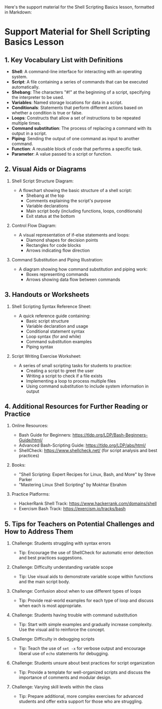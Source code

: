 Here's the support material for the Shell Scripting Basics lesson, formatted in Markdown:

# Support Material for Shell Scripting Basics Lesson

## 1. Key Vocabulary List with Definitions

- **Shell**: A command-line interface for interacting with an operating system.
- **Script**: A file containing a series of commands that can be executed automatically.
- **Shebang**: The characters "#!" at the beginning of a script, specifying the interpreter to be used.
- **Variables**: Named storage locations for data in a script.
- **Conditionals**: Statements that perform different actions based on whether a condition is true or false.
- **Loops**: Constructs that allow a set of instructions to be repeated multiple times.
- **Command substitution**: The process of replacing a command with its output in a script.
- **Piping**: Sending the output of one command as input to another command.
- **Function**: A reusable block of code that performs a specific task.
- **Parameter**: A value passed to a script or function.

## 2. Visual Aids or Diagrams

1. Shell Script Structure Diagram:
   - A flowchart showing the basic structure of a shell script:
     - Shebang at the top
     - Comments explaining the script's purpose
     - Variable declarations
     - Main script body (including functions, loops, conditionals)
     - Exit status at the bottom

2. Control Flow Diagram:
   - A visual representation of if-else statements and loops:
     - Diamond shapes for decision points
     - Rectangles for code blocks
     - Arrows indicating flow direction

3. Command Substitution and Piping Illustration:
   - A diagram showing how command substitution and piping work:
     - Boxes representing commands
     - Arrows showing data flow between commands

## 3. Handouts or Worksheets

1. Shell Scripting Syntax Reference Sheet:
   - A quick reference guide containing:
     - Basic script structure
     - Variable declaration and usage
     - Conditional statement syntax
     - Loop syntax (for and while)
     - Command substitution examples
     - Piping syntax

2. Script Writing Exercise Worksheet:
   - A series of small scripting tasks for students to practice:
     - Creating a script to greet the user
     - Writing a script to check if a file exists
     - Implementing a loop to process multiple files
     - Using command substitution to include system information in output

## 4. Additional Resources for Further Reading or Practice

1. Online Resources:
   - Bash Guide for Beginners: https://tldp.org/LDP/Bash-Beginners-Guide/html/
   - Advanced Bash-Scripting Guide: https://tldp.org/LDP/abs/html/
   - ShellCheck: https://www.shellcheck.net/ (for script analysis and best practices)

2. Books:
   - "Shell Scripting: Expert Recipes for Linux, Bash, and More" by Steve Parker
   - "Mastering Linux Shell Scripting" by Mokhtar Ebrahim

3. Practice Platforms:
   - HackerRank Shell Track: https://www.hackerrank.com/domains/shell
   - Exercism Bash Track: https://exercism.io/tracks/bash

## 5. Tips for Teachers on Potential Challenges and How to Address Them

1. Challenge: Students struggling with syntax errors
   - Tip: Encourage the use of ShellCheck for automatic error detection and best practices suggestions.

2. Challenge: Difficulty understanding variable scope
   - Tip: Use visual aids to demonstrate variable scope within functions and the main script body.

3. Challenge: Confusion about when to use different types of loops
   - Tip: Provide real-world examples for each type of loop and discuss when each is most appropriate.

4. Challenge: Students having trouble with command substitution
   - Tip: Start with simple examples and gradually increase complexity. Use the visual aid to reinforce the concept.

5. Challenge: Difficulty in debugging scripts
   - Tip: Teach the use of `set -x` for verbose output and encourage liberal use of `echo` statements for debugging.

6. Challenge: Students unsure about best practices for script organization
   - Tip: Provide a template for well-organized scripts and discuss the importance of comments and modular design.

7. Challenge: Varying skill levels within the class
   - Tip: Prepare additional, more complex exercises for advanced students and offer extra support for those who are struggling.
